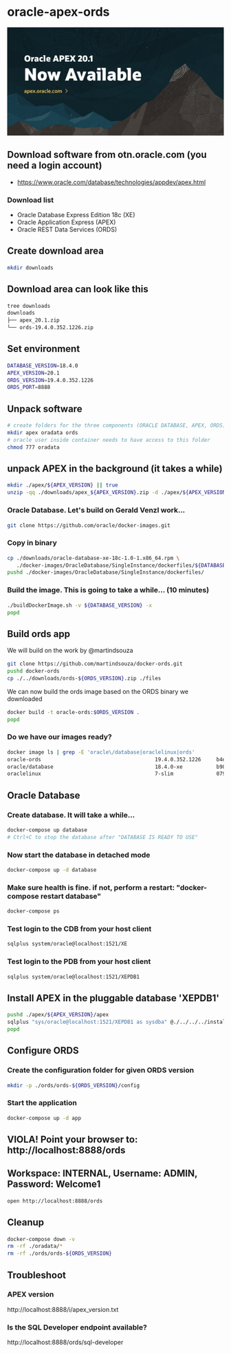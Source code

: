 # oracle-apex-ords

![](apex_20_1.png)

## Download software from otn.oracle.com (you need a login account)

- https://www.oracle.com/database/technologies/appdev/apex.html

### Download list

- Oracle Database Express Edition 18c (XE)
- Oracle Application Express (APEX)
- Oracle REST Data Services (ORDS)

## Create download area

```bash
mkdir downloads
```

## Download area can look like this

```bash
tree downloads
downloads
├── apex_20.1.zip
└── ords-19.4.0.352.1226.zip
```

## Set environment

```bash
DATABASE_VERSION=18.4.0
APEX_VERSION=20.1
ORDS_VERSION=19.4.0.352.1226
ORDS_PORT=8888
```

## Unpack software

```bash
# create folders for the three components (ORACLE DATABASE, APEX, ORDS)
mkdir apex oradata ords
# oracle user inside container needs to have access to this folder
chmod 777 oradata
```

## unpack APEX in the background (it takes a while)

```bash
mkdir ./apex/${APEX_VERSION} || true
unzip -qq ./downloads/apex_${APEX_VERSION}.zip -d ./apex/${APEX_VERSION} &
```

### Oracle Database. Let's build on Gerald Venzl work...
```bash
git clone https://github.com/oracle/docker-images.git
```
### Copy in binary
```bash
cp ./downloads/oracle-database-xe-18c-1.0-1.x86_64.rpm \
   ./docker-images/OracleDatabase/SingleInstance/dockerfiles/${DATABASE_VERSION}
pushd ./docker-images/OracleDatabase/SingleInstance/dockerfiles/
```
### Build the image. This is going to take a while... (10 minutes)
```bash
./buildDockerImage.sh -v ${DATABASE_VERSION} -x
popd
```

## Build ords app

We will build on the work by @martindsouza

```bash
git clone https://github.com/martindsouza/docker-ords.git
pushd docker-ords
cp ./../downloads/ords-${ORDS_VERSION}.zip ./files
```

We can now build the ords image based on the ORDS binary we downloaded 

```bash
docker build -t oracle-ords:$ORDS_VERSION .
popd
```

### Do we have our images ready?
```bash
docker image ls | grep -E 'oracle\/database|oraclelinux|ords'
oracle-ords                                     19.4.0.352.1226     b4ec3b8ae107        6 days ago          221MB
oracle/database                                 18.4.0-xe           b9837e771ffe        8 weeks ago         8.38GB
oraclelinux                                     7-slim              07991a9e97a0        3 months ago        118MB
```

## Oracle Database

### Create database. It will take a while...
```bash
docker-compose up database
# Ctrl+C to stop the database after "DATABASE IS READY TO USE"
```
### Now start the database in detached mode
```bash
docker-compose up -d database
```
### Make sure health is fine. if not, perform a restart: "docker-compose restart database"
```bash
docker-compose ps
```

### Test login to the CDB from your host client
```bash
sqlplus system/oracle@localhost:1521/XE
```
### Test login to the PDB from your host client
```bash
sqlplus system/oracle@localhost:1521/XEPDB1
```

## Install APEX in the pluggable database 'XEPDB1'

```bash
pushd ./apex/${APEX_VERSION}/apex
sqlplus "sys/oracle@localhost:1521/XEPDB1 as sysdba" @./../../../install_apex.sql
popd
```

## Configure ORDS

### Create the configuration folder for given ORDS version
```bash
mkdir -p ./ords/ords-${ORDS_VERSION}/config
```

### Start the application
```bash
docker-compose up -d app
```

## VIOLA! Point your browser to: http://localhost:8888/ords
## Workspace: INTERNAL, Username: ADMIN, Password: Welcome1

```bash
open http://localhost:8888/ords
```

## Cleanup

```bash
docker-compose down -v
rm -rf ./oradata/*
rm -rf ./ords/ords-${ORDS_VERSION}
```

## Troubleshoot

### APEX version
http://localhost:8888/i/apex_version.txt

### Is the SQL Developer endpoint available?

http://localhost:8888/ords/sql-developer

